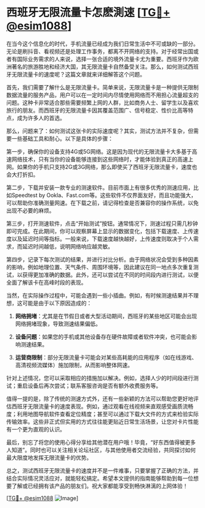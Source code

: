 # 西班牙无限流量卡怎麽測速 [[TG💪+ @esim1088](https://t.me/s/esim1088)]

在当今这个信息化的时代，手机流量已经成为我们日常生活中不可或缺的一部分。无论是刷抖音、看视频还是处理工作事务，都离不开网络的支持。对于经常出国或者有国际业务需求的人来说，选择一张合适的境外流量卡尤为重要。西班牙作为欧洲著名的旅游胜地和经济大国，其无限流量卡自然备受关注。那么，如何测试西班牙无限流量卡的速度呢？这篇文章就来详细解答这个问题。

首先，我们需要了解什么是无限流量卡。简单来说，无限流量卡是一种提供无限制数据流量的服务产品，用户可以在一定时间内尽情使用网络而不用担心流量超支的问题。这种卡非常适合那些需要频繁上网的人群，比如商务人士、留学生以及喜欢旅行的朋友。而西班牙的无限流量卡因其覆盖范围广、信号稳定、性价比高等特点，成为许多人的首选。

那么，问题来了：如何测试这张卡的实际速度呢？其实，测试方法并不复杂，但需要一些基础工具和耐心。以下是具体的步骤：

第一步，确保你的设备支持4G或5G网络。这是因为现代的无限流量卡大多基于高速网络技术，只有当你的设备能够连接到这些网络时，才能体验到真正的高速上网。如果你的手机只支持2G或3G网络，那么即使买了西班牙无限流量卡，速度也会大打折扣。

第二步，下载并安装一款专业的测速软件。目前市面上有很多优秀的测速应用，比如Speedtest by Ookla、Fast.com等。这些软件不仅界面友好，而且功能强大，可以帮助你准确测量网速。在下载之前，请记得检查是否兼容你的操作系统，以免出现不必要的麻烦。

第三步，打开测速软件，点击“开始测试”按钮。通常情况下，测速过程只需几秒钟即可完成。在此期间，你可以观察屏幕上显示的数据变化，包括下载速度、上传速度以及延迟时间等指标。一般来说，下载速度越快越好，上传速度则取决于个人需求，而延迟时间越低，说明网络响应越灵敏。

第四步，记录下每次测试的结果，并进行对比分析。由于网络状况会受到多种因素的影响，例如地理位置、天气条件、周围环境等，因此建议在同一地点多次重复测试，以获得更加准确的数据。此外，还可以尝试在不同的时间段内进行测试，以便全面了解该卡在高峰时段的表现。

当然，在实际操作过程中，可能会遇到一些小插曲。例如，有时候测速结果并不理想，这可能是由于以下原因造成的：

1. **网络拥堵**：尤其是在节假日或者大型活动期间，西班牙的某些地区可能会出现网络拥堵现象，导致测速结果偏低。
   
2. **设备问题**：如果您的手机或其他设备存在硬件故障或者软件冲突，也可能会影响测速结果。
   
3. **运营商限制**：部分无限流量卡可能会对某些高耗能的应用程序（如在线游戏、高清视频流媒体）施加限制，从而影响整体网速。

针对上述情况，您可以采取相应的措施加以解决。例如，选择人少的时间段进行测试；重启设备后再次尝试；联系客服咨询是否有额外收费服务等。

值得一提的是，除了传统的测速方式外，还有一些新颖的方法可以帮助您更好地评估西班牙无限流量卡的速度表现。例如，通过观看在线视频来直观感受画质流畅度；利用地图导航软件查看定位精度；甚至可以通过下载大文件的方式来检验实际传输效率。这些非正式但实用的方式往往能更贴近日常生活场景，让您对卡片性能有一个更为直观的认识。

最后，别忘了将您的使用心得分享给其他潜在用户哦！毕竟，“好东西值得被更多人知道”。同时也可以关注相关论坛社区，与其他使用者交流经验，共同探讨如何最大限度地发挥无限流量卡的优势。

总之，测试西班牙无限流量卡的速度并不是一件难事，只要掌握了正确的方法，并结合实际情况灵活应对，就能轻松搞定。希望本文提供的指南能够帮助到每一位想要了解或已经拥有该产品的朋友们。祝大家都能享受到畅快淋漓的上网体验！

[[TG💪+ @esim1088](https://t.me/s/esim1088) ![Image](https://i.postimg.cc/4NQfJmqS/Snipaste-2025-05-13-00-14-12.png)]